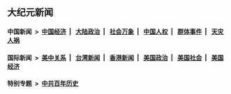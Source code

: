 ## 大纪元新闻

#### 中国新闻 &nbsp;>&nbsp; [中国经济](indexes/ncid283/README.md?04300445) &nbsp;| &nbsp; [大陆政治](indexes/ncid277/README.md?04300445) &nbsp;| &nbsp; [社会万象](indexes/ncid282/README.md?04300445) &nbsp;| &nbsp; [中国人权](indexes/ncid278/README.md?04300445) &nbsp;| &nbsp; [群体事件](indexes/ncid279/README.md?04300445) &nbsp;| &nbsp; [天灾人祸](indexes/ncid280/README.md?04300445)

#### 国际新闻 &nbsp;>&nbsp; [美中关系](indexes/nf1412576/README.md?04300445) &nbsp;| &nbsp; [台湾新闻](indexes/ncid1349361/README.md?04300445) &nbsp;| &nbsp; [香港新闻](indexes/ncid1349362/README.md?04300445) &nbsp;| &nbsp; [美国政治](indexes/ncid1078159/README.md?04300445) &nbsp;| &nbsp; [美国社会](indexes/ncid1078160/README.md?04300445) &nbsp;| &nbsp; [美国经济](indexes/ncid1078158/README.md?04300445)

#### 特别专题 &nbsp;>&nbsp; [中共百年历史](https://github.com/easy2view/epoch-special/blob/master/README.md?04300445)  

